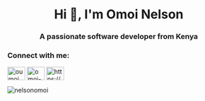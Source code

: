 <h1 align="center">Hi 👋, I'm Omoi Nelson</h1>
<h3 align="center">A passionate software developer from Kenya</h3>

<h3 align="left">Connect with me:</h3>
<p align="left">
<a href="https://twitter.com/oumoi_ke" target="blank"><img align="center" src="https://raw.githubusercontent.com/rahuldkjain/github-profile-readme-generator/master/src/images/icons/Social/twitter.svg" alt="oumoi_ke" height="30" width="40" /></a>
<a href="https://linkedin.com/in/omoi-nelson-640681118" target="blank"><img align="center" src="https://raw.githubusercontent.com/rahuldkjain/github-profile-readme-generator/master/src/images/icons/Social/linked-in-alt.svg" alt="omoi-nelson-640681118" height="30" width="40" /></a>
<a href="https://fb.com/https://www.facebook.com/nelson.omoi.7" target="blank"><img align="center" src="https://raw.githubusercontent.com/rahuldkjain/github-profile-readme-generator/master/src/images/icons/Social/facebook.svg" alt="https://www.facebook.com/nelson.omoi.7" height="30" width="40" /></a>
</p>

<p><img align="center" src="https://github-readme-streak-stats.herokuapp.com/?user=nelsonomoi&" alt="nelsonomoi" /></p>
